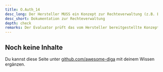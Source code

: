 ```yaml
---
title: O.Auth_14
desc_long: Der Hersteller MUSS ein Konzept zur Rechteverwaltung (z.B. Benutzerrollen) vorlegen.
desc_short: Dokumentation zur Rechteverwaltung
depth: check
remarks: Der Evaluator prüft das vom Hersteller bereitgestellte Konzept und bewertet dessen Güte.
---
```


## Noch keine Inhalte

Du kannst diese Seite unter [github.com/awesome-diga](https://github.com/awesome-diga/tr-faq) mit deinem Wissen ergänzen.
